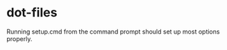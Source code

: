 dot-files
=========

Running setup.cmd from the command prompt should set up most options properly.
